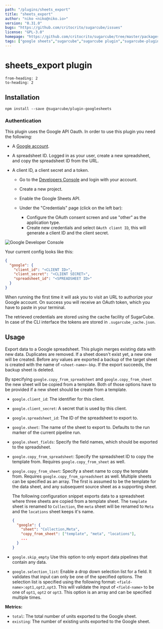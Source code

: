 ```yaml
---
path: "/plugins/sheets_export"
title: "sheets_export"
author: "niko <niko@niko.io>"
version: "0.31.0"
bugs: "https://github.com/critocrito/sugarcube/issues"
license: "GPL-3.0"
homepage: "https://github.com/critocrito/sugarcube/tree/master/packages/plugin-googlesheets#readme"
tags: ["google sheets","sugarcube","sugarcube plugin","sugarcube-plugin"]
---
```

# sheets_export plugin

```toc
from-heading: 2
to-heading: 2
```

## Installation

```shell
npm install --save @sugarcube/plugin-googlesheets
```

### Authentication

This plugin uses the Google API Oauth. In order to use this plugin you need
the following:

-   A [Google account](https://gmail.com).
-   A spreadsheet ID. Logged in as your user, create a new spreadsheet, and copy
    the spreadsheet ID from the URL.
-   A client ID, a client secret and a token.

    -   Go to the [Developers Console](https://console.developers.google.com) and
        login with your account.
    -   Create a new project.
    -   Enable the Google Sheets API.
    -   Under the "Credentials" page (click on the left bar):

        -   Configure the OAuth consent screen and use "other" as the application
            type.
        -   Create new credentials and select `OAuth client ID`, this will generate
            a client ID and the client secret.

![Google Developer Console](developer-console.jpg?raw=true "Google Developer Console")

Your current config looks like this:

```json
{
  "google": {
    "client_id": "<CLIENT ID>",
    "client_secret": "<CLIENT SECRET>",
    "spreadsheet_id": "<SPREADSHEET ID>"
  }
}
```

When running the first time it will ask you to visit an URL to authorize your
Google account. On success you will receive an OAuth token, which you have to
paste in your terminal.

The retrieved credentials are stored using the cache facility of SugarCube. In
case of the CLI interface the tokens are stored in `.sugarcube_cache.json`.


## Usage

Export data to a Google spreadsheet. This plugin merges existing data with new
data. Duplicates are removed. If a sheet doesn't exist yet, a new one will be
created. Before any values are exported a backup of the target sheet is
created with the name of `<sheet-name>-bkp`. If the export succeeds, the
backup sheet is deleted.

By specifying `google.copy_from_spreadsheet` and `google.copy_from_sheet` the
new sheet will be copied from a template. Both of those options have to be
provided if a new sheet should be create from a template.

-   `google.client_id`: The identifier for this client.

-   `google.client_secret`: A secret that is used by this client.

-   `google.spreadsheet_id`: The ID of the spreadsheet to export to.

-   `google.sheet`: The name of the sheet to export to. Defaults to the run
    marker of the current pipeline run.

-   `google.sheet_fields`: Specify the field names, which should be exported to
    the spreadsheet.

-   `google.copy_from_spreadsheet`: Specify the spreadsheet ID to copy the
    template from. Requires `google.copy_from_sheet` as well.

-   `google.copy_from_sheet`: Specify a sheet name to copy the template
    from. Requires `google.copy_from_spreadsheet` as well. Multiple sheets can be specified as an array. The first is assumed to be the template for the data sheet, and any subsequent source sheet as a supporting sheet.

    The following configuration snippet exports data to a spreadsheet where three sheets are copied from a template sheet. The `template` sheet is renamed to `Collection`, the `meta` sheet will be renamed to `Meta` and the `locations` sheet keeps it's name.

    ```json
    {
      "google": {
        "sheet": "Collection,Meta",
        "copy_from_sheet": ["template", "meta", "locations"],
        ...
      }
    }
    ```

-   `google.skip_empty` Use this option to only export data pipelines that contain
    any data.

-   `google.selection_list`: Enable a drop down selection list for a field. It
    validates that input can only be one of the specified options. The selection
    list is specified using the following format:
    `<field-name>:opt1,opt2,opt3`. This will validate the input of
    `<field-name>` to be one of `opt1`, `opt2` or `opt3`. This option is an
    array and can be specified multiple times.

**Metrics:**

-   `total`: The total number of units exported to the Google sheet.
-   `existing`: The number of existing units exported to the Google sheet.
